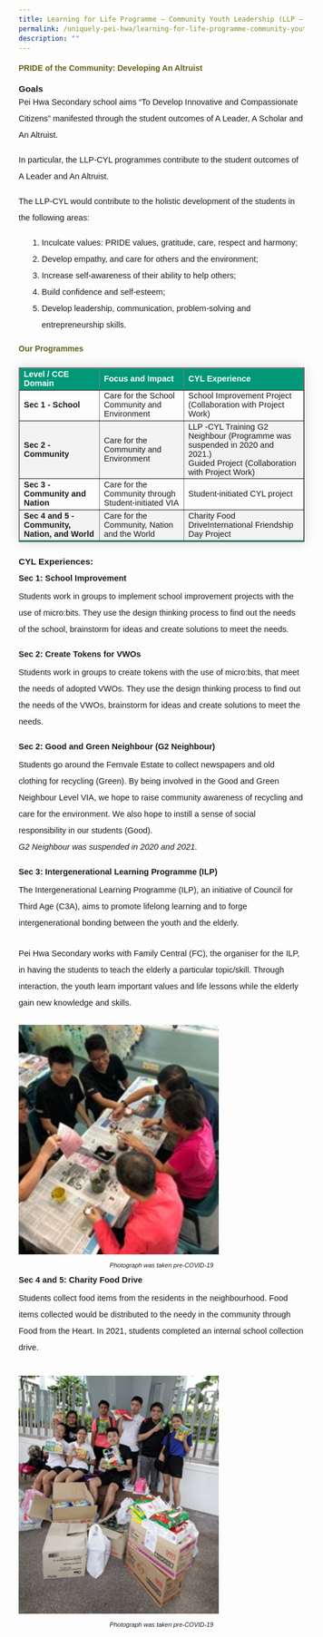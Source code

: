 ```yaml
---
title: Learning for Life Programme – Community Youth Leadership (LLP – CYL)
permalink: /uniquely-pei-hwa/learning-for-life-programme-community-youth-leadership-llp-cyl/
description: ""
---
```

<h4 style="color:#635f1a;font-weight:bold;font-family:sans-serif;">PRIDE of the Community: Developing An Altruist</h4>

<p style="margin-top:15px;font-size:15.5px;"><strong style="font-family:sans-serif;">Goals</strong></p>

<p style="font-size:14.5px; line-height:2;margin:-15px 0 13px 0px;font-family:sans-serif;">Pei Hwa Secondary school aims “To Develop Innovative and Compassionate Citizens” manifested through the student outcomes of A Leader, A Scholar and An Altruist.</p>

<p style="margin-top:15px;font-size:14.5px; line-height:2;font-family:sans-serif;">In particular, the LLP-CYL programmes contribute to the student outcomes of A Leader and An Altruist.</p>

<p style="margin-top:15px;font-size:14.5px; line-height:2;font-family:sans-serif;">The LLP-CYL would contribute to the holistic development of the students in the following areas:</p>

<ol style="margin-top:5px;">
<li style="font-size:14.5px; line-height:2;margin-left:17px;font-family:sans-serif;">Inculcate values: PRIDE values, gratitude, care, respect and harmony;</li>
<li style="font-size:14.5px; line-height:2;margin-left:17px;font-family:sans-serif;">Develop empathy, and care for others and the environment;</li>
<li style="font-size:14.5px; line-height:2;margin-left:17px;font-family:sans-serif;">Increase self-awareness of their ability to help others;</li>
<li style="font-size:14.5px; line-height:2;margin-left:17px;font-family:sans-serif;">Build confidence and self-esteem;</li>
<li style="font-size:14.5px; line-height:2;margin-left:17px;font-family:sans-serif;">Develop leadership, communication, problem-solving and entrepreneurship skills.</li>
</ol>

<h4 style="color:#635f1a;font-weight:bold;font-family:sans-serif;">Our Programmes</h4>

<table border="1" style="border-collapse: collapse;margin: 25px 0;font-size:14.5px;font-family: sans-serif;box-shadow: 0 0 20px rgba(0, 0, 0, 0.15);">
<thead style="background-color: #009879; font-weight: bold; font-size: 14.5px;">
<tr>
				<td style="text-align:left;color:white;font-family:sans-serif;">Level / CCE Domain</td>
				<td style="text-align:left;color:white;font-family:sans-serif;">Focus and Impact</td>
				<td style="text-align:left;color:white;font-family:sans-serif;">CYL Experience</td>
	</tr>
</thead>
	
<tbody>
<tr>
				<td><strong style="font-family:sans-serif;">Sec 1 - School</strong></td>
				<td style="font-family:sans-serif;margin-bottom:5px;">Care for the School Community and Environment</td>
				<td style="font-family:sans-serif;margin-bottom:5px;">School Improvement Project (Collaboration with Project Work)</td>
	</tr>

<tr style="background-color: #f3f3f3;">
				<td><strong style="font-family:sans-serif;">Sec 2 - Community</strong></td>
				<td style="font-family:sans-serif;margin-bottom:5px;">Care for the Community and Environment</td>
				<td style="font-family:sans-serif;margin-bottom:5px;">LLP -CYL Training G2 Neighbour (Programme was suspended in 2020 and 2021.)<br>Guided Project (Collaboration with Project Work)</td>
	</tr>
			
<tr>
				<td><strong style="font-family:sans-serif;">Sec 3 - Community and Nation</strong></td>
				<td style="font-family:sans-serif;margin-bottom:5px;">Care for the Community through Student-initiated VIA</td>
				<td style="font-family:sans-serif;margin-bottom:5px;">Student-initiated CYL project</td>
	</tr>
			
<tr style="background-color: #f3f3f3;border-bottom: 2px solid #009879;">
				<td><strong style="font-family:sans-serif;">Sec 4 and 5 -Community, Nation, and World	</strong></td>
				<td style="font-family:sans-serif;margin-bottom:5px;">Care for the Community, Nation and the World</td>
				<td style="font-family:sans-serif;margin-bottom:5px;">Charity Food DriveInternational Friendship Day Project</td>
	</tr>
			
</tbody>
</table>

<p style="margin-top:15px;font-size:15.5px;"><strong style="font-family:sans-serif;">CYL Experiences:</strong></p>

<p style="font-size:14.5px; line-height:2;margin:-10px 0 13px 0px;font-family:sans-serif;"><strong style="font-family:sans-serif;">Sec 1: School Improvement</strong></p>

<p style="font-size:14.5px; line-height:2;margin:-10px 0 25px 0px;font-family:sans-serif;">Students work in groups to implement school improvement projects with the use of micro:bits. They use the design thinking process to find out the needs of the school, brainstorm for ideas and create solutions to meet the needs.</p>

<p style="font-size:14.5px; line-height:2;margin:-10px 0 13px 0px;font-family:sans-serif;"><strong style="font-family:sans-serif;">Sec 2: Create Tokens for VWOs</strong></p>
<p style="font-size:14.5px; line-height:2;margin:-10px 0 25px 0px;font-family:sans-serif;">Students work in groups to create tokens with the use of micro:bits, that meet the needs of adopted VWOs. They use the design thinking process to find out the needs of the VWOs, brainstorm for ideas and create solutions to meet the needs.</p>

<p style="font-size:14.5px; line-height:2;margin:-10px 0 13px 0px;font-family:sans-serif;"><strong style="font-family:sans-serif;">Sec 2: Good and Green Neighbour (G2 Neighbour)</strong></p>
<p style="font-size:14.5px; line-height:2;margin:-10px 0 25px 0px;font-family:sans-serif;">Students go around the Fernvale Estate to collect newspapers and old clothing for recycling (Green). By being involved in the Good and Green Neighbour Level VIA, we hope to raise community awareness of recycling and care for the environment. We also hope to instill a sense of social responsibility in our students (Good).
<br><em style="font-family:sans-serif;">G2 Neighbour was suspended in 2020 and 2021.</em></p>

<p style="font-size:14.5px; line-height:2;margin:-10px 0 13px 0px;font-family:sans-serif;"><strong style="font-family:sans-serif;">Sec 3: Intergenerational Learning Programme (ILP)</strong></p>
<p style="font-size:14.5px; line-height:2;margin:-10px 0 25px 0px;font-family:sans-serif;">The Intergenerational Learning Programme (ILP), an initiative of Council for Third Age (C3A), aims to promote lifelong learning and to forge intergenerational bonding between the youth and the elderly.</p>
<p style="margin-top:15px;font-size:14.5px; line-height:2;font-family:sans-serif;">Pei Hwa Secondary works with Family Central (FC), the organiser for the ILP, in having the students to teach the elderly a particular topic/skill. Through interaction, the youth learn important values and life lessons while the elderly gain new knowledge and skills.</p>

<img style="width: 70%;margin-top:10px;" src="/images/LLP-01.jpg">
<p style="font-size:11px; line-height:2;text-align:center; margin-top:5px;"><em style="font-family:sans-serif;">Photograph was taken pre-COVID-19</em></p>

<p style="font-size:14.5px; line-height:2;margin:-10px 0 13px 0px;font-family:sans-serif;"><strong style="font-family:sans-serif;">Sec 4 and 5: Charity Food Drive</strong></p>
<p style="font-size:14.5px; line-height:2;margin:-10px 0 25px 0px;font-family:sans-serif;">Students collect food items from the residents in the neighbourhood. Food items collected would be distributed to the needy in the community through Food from the Heart. In 2021, students completed an internal school collection drive.</p>

<img style="width: 70%;margin-top:10px;" src="/images/LLP-02.jpg">
<p style="font-size:11px; line-height:2; text-align:center; margin-top:5px;"><em style="font-family:sans-serif;">Photograph was taken pre-COVID-19</em></p>